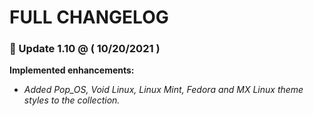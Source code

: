 # FULL CHANGELOG
### 📢 Update 1.10 @ ( 10/20/2021 )

**Implemented enhancements:**
- *Added Pop_OS, Void Linux, Linux Mint, Fedora and MX Linux theme styles to the collection.*
